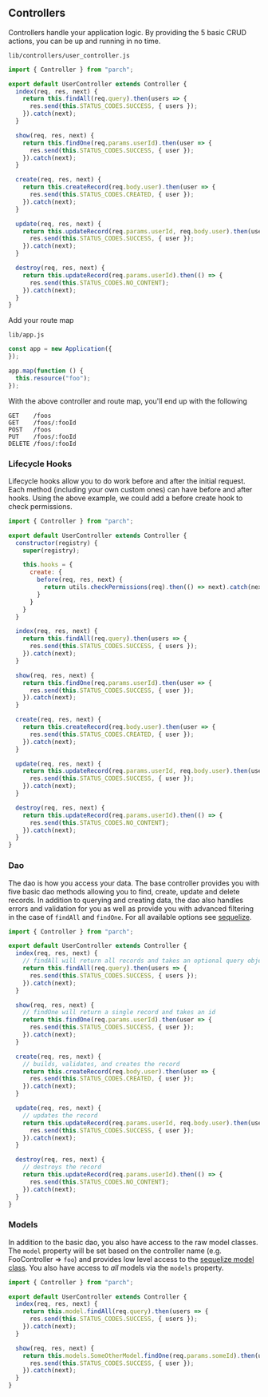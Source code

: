 ## Controllers

Controllers handle your application logic. By providing the 5 basic CRUD actions,
you can be up and running in no time.

`lib/controllers/user_controller.js`

```javascript
import { Controller } from "parch";

export default UserController extends Controller {
  index(req, res, next) {
    return this.findAll(req.query).then(users => {
      res.send(this.STATUS_CODES.SUCCESS, { users });
    }).catch(next);
  }

  show(req, res, next) {
    return this.findOne(req.params.userId).then(user => {
      res.send(this.STATUS_CODES.SUCCESS, { user });
    }).catch(next);
  }

  create(req, res, next) {
    return this.createRecord(req.body.user).then(user => {
      res.send(this.STATUS_CODES.CREATED, { user });
    }).catch(next);
  }

  update(req, res, next) {
    return this.updateRecord(req.params.userId, req.body.user).then(user => {
      res.send(this.STATUS_CODES.SUCCESS, { user });
    }).catch(next);
  }

  destroy(req, res, next) {
    return this.updateRecord(req.params.userId).then(() => {
      res.send(this.STATUS_CODES.NO_CONTENT);
    }).catch(next);
  }
}
```

Add your route map

`lib/app.js`

```javascript
const app = new Application({
});

app.map(function () {
  this.resource("foo");
});
```

With the above controller and route map, you'll end up with the following


```
GET    /foos
GET    /foos/:fooId
POST   /foos
PUT    /foos/:fooId
DELETE /foos/:fooId
```

### Lifecycle Hooks

Lifecycle hooks allow you to do work before and after the initial request. Each
method (including your own custom ones) can have before and after hooks. Using
the above example, we could add a before create hook to check permissions.

```javascript
import { Controller } from "parch";

export default UserController extends Controller {
  constructor(registry) {
    super(registry);

    this.hooks = {
      create: {
        before(req, res, next) {
          return utils.checkPermissions(req).then(() => next).catch(next);
        }
      }
    }
  }

  index(req, res, next) {
    return this.findAll(req.query).then(users => {
      res.send(this.STATUS_CODES.SUCCESS, { users });
    }).catch(next);
  }

  show(req, res, next) {
    return this.findOne(req.params.userId).then(user => {
      res.send(this.STATUS_CODES.SUCCESS, { user });
    }).catch(next);
  }

  create(req, res, next) {
    return this.createRecord(req.body.user).then(user => {
      res.send(this.STATUS_CODES.CREATED, { user });
    }).catch(next);
  }

  update(req, res, next) {
    return this.updateRecord(req.params.userId, req.body.user).then(user => {
      res.send(this.STATUS_CODES.SUCCESS, { user });
    }).catch(next);
  }

  destroy(req, res, next) {
    return this.updateRecord(req.params.userId).then(() => {
      res.send(this.STATUS_CODES.NO_CONTENT);
    }).catch(next);
  }
}
```

### Dao

The dao is how you access your data. The base controller provides you with five
basic dao methods allowing you to find, create, update and delete records. In addition
to querying and creating data, the dao also handles errors and validation for you
as well as provide you with advanced filtering in the case of `findAll` and `findOne`.
For all available options see [sequelize](http://docs.sequelizejs.com/en/v3/docs/querying/).

```javascript
import { Controller } from "parch";

export default UserController extends Controller {
  index(req, res, next) {
    // findAll will return all records and takes an optional query object
    return this.findAll(req.query).then(users => {
      res.send(this.STATUS_CODES.SUCCESS, { users });
    }).catch(next);
  }

  show(req, res, next) {
    // findOne will return a single record and takes an id
    return this.findOne(req.params.userId).then(user => {
      res.send(this.STATUS_CODES.SUCCESS, { user });
    }).catch(next);
  }

  create(req, res, next) {
    // builds, validates, and creates the record
    return this.createRecord(req.body.user).then(user => {
      res.send(this.STATUS_CODES.CREATED, { user });
    }).catch(next);
  }

  update(req, res, next) {
    // updates the record
    return this.updateRecord(req.params.userId, req.body.user).then(user => {
      res.send(this.STATUS_CODES.SUCCESS, { user });
    }).catch(next);
  }

  destroy(req, res, next) {
    // destroys the record
    return this.updateRecord(req.params.userId).then(() => {
      res.send(this.STATUS_CODES.NO_CONTENT);
    }).catch(next);
  }
}
```

### Models

In addition to the basic dao, you also have access to the raw model classes. The
`model` property will be set based on the controller name (e.g. FooController => `foo`)
and provides low level access to the [sequelize model class](http://docs.sequelizejs.com/en/v3/api/model/#class-model). You also have access to _all_ models via the
`models` property.

```javascript
import { Controller } from "parch";

export default UserController extends Controller {
  index(req, res, next) {
    return this.model.findAll(req.query).then(users => {
      res.send(this.STATUS_CODES.SUCCESS, { users });
    }).catch(next);
  }

  show(req, res, next) {
    return this.models.SomeOtherModel.findOne(req.params.someId).then(user => {
      res.send(this.STATUS_CODES.SUCCESS, { user });
    }).catch(next);
  }
}
```
